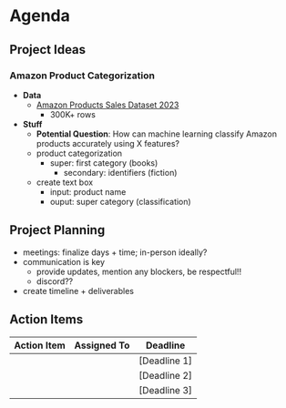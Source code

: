 # Agenda

## Project Ideas
### Amazon Product Categorization
- **Data**
  - [Amazon Products Sales Dataset 2023](https://www.kaggle.com/datasets/lokeshparab/amazon-products-dataset?resource=download&select=Amazon-Products.csv)
    - 300K+ rows
- **Stuff**
  - **Potential Question**: How can machine learning classify Amazon products accurately using X features?
  - product categorization
    - super: first category (books)
      - secondary: identifiers (fiction)
  - create text box
    - input: product name
    - ouput: super category (classification)

## Project Planning

  - meetings: finalize days + time; in-person ideally?
  - communication is key
    - provide updates, mention any blockers, be respectful!!
    - discord??
  - create timeline + deliverables

## Action Items

| Action Item                  | Assigned To     | Deadline      |
|------------------------------|-----------------|---------------|
|                              |                 | [Deadline 1]  |
|                              |                 | [Deadline 2]  |
|                              |                 | [Deadline 3]  |

